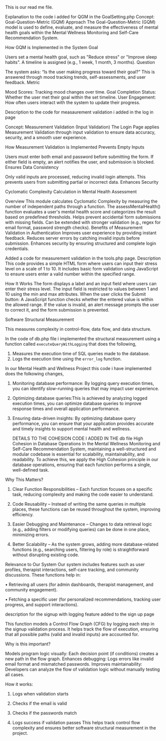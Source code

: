 This is our read me file.

Explanation to the code i added for QGM in the GoalSetting.php
 Concept: Goal-Question-Metric (GQM) Approach
The Goal-Question-Metric (GQM) model is used to define, evaluate, and measure the effectiveness of mental health goals within the Mental Wellness Monitoring and Self-Care Recommendation System.

 How GQM is Implemented in the System
 Goal

Users set a mental health goal, such as "Reduce stress" or "Improve sleep habits".
A timeline is assigned (e.g., 1 week, 1 month, 3 months).
 Question

The system asks: “Is the user making progress toward their goal?”
This is answered through mood tracking trends, self-assessments, and user feedback.
Metric

Mood Scores: Tracking mood changes over time.
Goal Completion Status: Whether the user met their goal within the set timeline.
User Engagement: How often users interact with the system to update their progress.


Description to the code for measaurement validation i added in the log in page 

Concept: Measurement Validation (Input Validation)
The Login Page applies Measurement Validation through input validation to ensure data accuracy, security, and a smooth user experience.

 How Measurement Validation is Implemented
 Prevents Empty Inputs

Users must enter both email and password before submitting the form.
If either field is empty, an alert notifies the user, and submission is blocked.
 Ensures Data Consistency

Only valid inputs are processed, reducing invalid login attempts.
This prevents users from submitting partial or incorrect data.
 Enhances Security


Cyclomatic Complexity Calculation in Mental Health Assessment

Overview
This module calculates Cyclomatic Complexity by measuring the number of independent paths through a function. The assessMentalHealth() function evaluates a user's mental health score and categorizes the result based on predefined thresholds.
Helps prevent accidental form submissions with missing fields.
Can be extended with stronger validation (e.g., regex for email format, password strength checks).
 Benefits of Measurement Validation in Authentication
 Improves user experience by providing instant feedback.
 Reduces server errors by catching invalid inputs before submission.
 Enhances security by ensuring structured and complete login credentials.


Added a code for measurement validation in the tools.php page.
Description
This code provides a simple HTML form where users can input their stress level on a scale of 1 to 10. It includes basic form validation using JavaScript to ensure users enter a valid number within the specified range.

How It Works
The form displays a label and an input field where users can enter their stress level.
The input field is restricted to values between 1 and 10 using the min and max attributes.
When the user clicks the Submit button:
A JavaScript function checks whether the entered value is within the allowed range.
If the value is invalid, an alert message prompts the user to correct it, and the form submission is prevented.



Software Structural Measurement

This measures complexity in control-flow, data flow, and data structure.

In the code of db.php file i implemented the structural measurement using  a function called `executeQueryWithLogging` that does the following,

1. Measures the execution time of SQL queries made to the database.
2. Logs the execution time using the `error_log` function.

In our Mental Health and Wellness Project this code i have implemented does the folkowing changes,

1. Monitoring database performance: By logging query execution times, you can identify slow-running queries that may impact user experience.
2. Optimizing database queries:This is achieved by analyzing logged execution times, you can optimize database queries to improve response times and overall application performance.
3. Ensuring data-driven insights: By optimizing database query performance, you can ensure that your application provides accurate and timely insights to support mental health and wellness.

   DETAILS TO THE COHESION CODE I ADDED IN THE db file
   High Cohesion in Database Operations
In the Mental Wellness Monitoring and Self-Care Recommendation System, maintaining a well-structured and modular codebase is essential for scalability, maintainability, and readability. To achieve this, we apply the High Cohesion principle in our database operations, ensuring that each function performs a single, well-defined task.

Why This Matters?

1. Clear Function Responsibilities – Each function focuses on a specific task, reducing complexity and making the code easier to understand.

2. Code Reusability – Instead of writing the same queries in multiple places, these functions can be reused throughout the system, improving efficiency.

3. Easier Debugging and Maintenance – Changes to data retrieval logic (e.g., adding filters or modifying queries) can be done in one place, minimizing errors.

4. Better Scalability – As the system grows, adding more database-related functions (e.g., searching users, filtering by role) is straightforward without disrupting existing code.



Relevance to Our System
Our system includes features such as user profiles, therapist interactions, self-care tracking, and community discussions. These functions help in:

• Retrieving all users (for admin dashboards, therapist management, and community engagement).

• Fetching a specific user (for personalized recommendations, tracking user progress, and support interactions).

description for the signup with logging feature added to the sign up page

This function models a Control Flow Graph (CFG) by logging each step in the signup validation process. It helps track the flow of execution, ensuring that all possible paths (valid and invalid inputs) are accounted for.

Why is this important?

Models program logic visually: Each decision point (if conditions) creates a new path in the flow graph.
Enhances debugging: Logs errors like invalid email format and mismatched passwords.
Improves maintainability: Developers can analyze the flow of validation logic without manually testing all cases.

How it works:

1. Logs when validation starts

2. Checks if the email is valid

3. Checks if the passwords match

4. Logs success if validation passes
This helps track control flow complexity and ensures better software structural measurement in the project.
